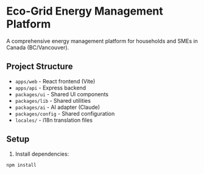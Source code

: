 # Eco-Grid Energy Management Platform

A comprehensive energy management platform for households and SMEs in Canada (BC/Vancouver).

## Project Structure

- `apps/web` - React frontend (Vite)
- `apps/api` - Express backend
- `packages/ui` - Shared UI components
- `packages/lib` - Shared utilities
- `packages/ai` - AI adapter (Claude)
- `packages/config` - Shared configuration
- `locales/` - i18n translation files

## Setup

1. Install dependencies:
```bash
npm install